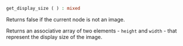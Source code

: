 ```php
get_display_size ( ) : mixed
```

Returns false if the current node is not an image.

Returns an associative array of two elements - `height` and `width` - that represent the display size of the image.